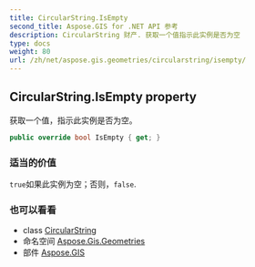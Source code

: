 ```yaml
---
title: CircularString.IsEmpty
second_title: Aspose.GIS for .NET API 参考
description: CircularString 财产. 获取一个值指示此实例是否为空
type: docs
weight: 80
url: /zh/net/aspose.gis.geometries/circularstring/isempty/
---
```

## CircularString.IsEmpty property

获取一个值，指示此实例是否为空。

```csharp
public override bool IsEmpty { get; }
```

### 适当的价值

`true`如果此实例为空；否则，`false`.

### 也可以看看

* class [CircularString](../)
* 命名空间 [Aspose.Gis.Geometries](../../circularstring/)
* 部件 [Aspose.GIS](../../../)


